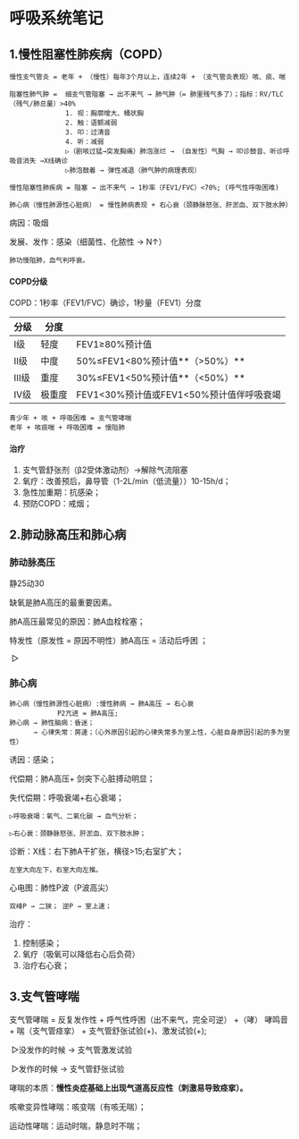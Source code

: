 # 呼吸系统笔记

## 1.慢性阻塞性肺疾病（COPD）

```
慢性支气管炎 = 老年 + （慢性）每年3个月以上，连续2年 + （支气管炎表现）咳、痰、喘

阻塞性肺气肿 =  细支气管阻塞 → 出不来气 → 肺气肿（= 肺里残气多了）；指标：RV/TLC（残气/肺总量）>40%
			  1. 视：胸廓增大、桶状胸
			  2. 触：语颤减弱
			  3. 叩：过清音
			  4. 听：减弱
			  ▷（剧咳过猛→突发胸痛）肺泡涨烂 → （自发性）气胸 → 叩诊鼓音、听诊呼吸音消失 →X线确诊
			  ▷肺泡鼓着 → 弹性减退（肺气肿的病理表现）

慢性阻塞性肺疾病 = 阻塞 → 出不来气 → 1秒率（FEV1/FVC）<70%; (呼气性呼吸困难)

肺心病（慢性肺源性心脏病） = 慢性肺病表现 + 右心衰（颈静脉怒张、肝淤血、双下肢水肿）
```

病因：吸烟

发展、发作：感染（细菌性、化脓性 → N↑）

```
肺功慢阻肺，血气判呼衰。
```

#### COPD分级

COPD：1秒率（FEV1/FVC）确诊，1秒量（FEV1）分度

| 分级 | 分度   |                                          |
| ---- | ------ | ---------------------------------------- |
| Ⅰ级  | 轻度   | FEV1≥80%预计值                           |
| Ⅱ级  | 中度   | 50%≤FEV1<80%预计值**（>50%）**           |
| Ⅲ级  | 重度   | 30%≤FEV1<50%预计值**（<50%）**           |
| Ⅳ级  | 极重度 | FEV1<30%预计值或FEV1<50%预计值伴呼吸衰竭 |

```
青少年 + 咳 + 呼吸困难 = 支气管哮喘
老年 + 咳痰喘 + 呼吸困难 = 慢阻肺
```

#### 治疗

1. 支气管舒张剂（β2受体激动剂）→解除气流阻塞
2. 氧疗：改善预后，鼻导管（1-2L/min（低流量））10-15h/d；
3. 急性加重期：抗感染；
4. 预防COPD：戒烟；

## 2.肺动脉高压和肺心病



### 肺动脉高压

静25动30

缺氧是肺A高压的最重要因素。

肺A高压最常见的原因：肺A血栓栓塞；

特发性（原发性 = 原因不明性）肺A高压 = 活动后呼困 ；

​	▷

### 肺心病

```
肺心病（慢性肺源性心脏病）:慢性肺病 → 肺A高压 → 右心衰
			P2亢进 = 肺A高压;
肺心病 → 肺性脑病：昏迷；
	  → 心律失常：房速；（心外原因引起的心律失常多为室上性，心脏自身原因引起的多为室性）
```

诱因：感染；

代偿期：肺A高压+ 剑突下心脏搏动明显；

失代偿期：呼吸衰竭+右心衰竭；

```
▷呼吸衰竭：氧气、二氧化碳 → 血气分析；

▷右心衰：颈静脉怒张、肝淤血、双下肢水肿；
```

诊断：X线：右下肺A干扩张，横径>15;右室扩大；

```
左室大向左下，右室大向左推。
```

心电图：肺性P波（P波高尖）

```
双峰P → 二狭； 逆P → 室上速；
```

治疗：

1. 控制感染；
2. 氧疗（吸氧可以降低右心后负荷）
3. 治疗右心衰；

## 3.支气管哮喘

支气管哮喘 = 反复发作性 + 呼气性呼困（出不来气，完全可逆） +（哮） 哮鸣音 +  喘（支气管痉挛） + 支气管舒张试验(+)、激发试验(+);

​	▷没发作的时候 → 支气管激发试验

​	▷发作的时候 → 支气管舒张试验

哮喘的本质：**慢性炎症基础上出现气道高反应性（刺激易导致痉挛）。**

咳嗽变异性哮喘：咳变喘（有咳无喘）；

运动性哮喘：运动时喘，静息时不喘；

